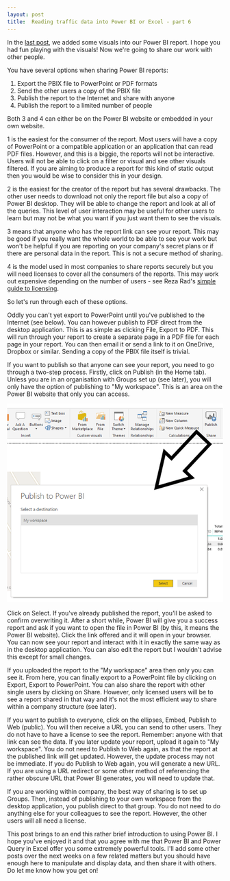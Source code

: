 ```yaml
---
layout: post
title:  Reading traffic data into Power BI or Excel - part 6
---
```

 
In the [last post](/reading-traffic-data-into-power-bi-or-excel-part5), we added some visuals into our Power BI report. I hope you had fun playing with the visuals! Now we're going to share our work with other people.

You have several options when sharing Power BI reports:

1. Export the PBIX file to PowerPoint or PDF formats
2. Send the other users a copy of the PBIX file
3. Publish the report to the Internet and share with anyone
4. Publish the report to a limited number of people

Both 3 and 4 can either be on the Power BI website or embedded in your own website.

1 is the easiest for the consumer of the report. Most users will have a copy of PowerPoint or a compatible application or an application that can read PDF files. However, and this is a biggie, the reports will not be interactive. Users will not be able to click on a filter or visual and see other visuals filtered. If you are aiming to produce a report for this kind of static output then you would be wise to consider this in your design.

2 is the easiest for the creator of the report but has several drawbacks. The other user needs to download not only the report file but also a copy of Power BI desktop. They will be able to change the report and look at all of the queries. This level of user interaction may be useful for other users to learn but may not be what you want if you just want them to see the visuals.

3 means that anyone who has the report link can see your report. This may be good if you really want the whole world to be able to see your work but won't be helpful if you are reporting on your company's secret plans or if there are personal data in the report. This is not a secure method of sharing.

4 is the model used in most companies to share reports securely but you will need licenses to cover all the consumers of the reports. This may work out expensive depending on the number of users - see Reza Rad's [simple guide to licensing](https://radacad.com/power-bi-licensing-walk-through-guide).

So let's run through each of these options.

Oddly you can't yet export to PowerPoint until you've published to the Internet (see below). You can however publish to PDF direct from the desktop application. This is as simple as clicking File, Export to PDF. This will run through your report to create a separate page in a PDF file for each page in your report. You can then email it or send a link to it on OneDrive, Dropbox or similar. Sending a copy of the PBIX file itself is trivial.

If you want to publish so that anyone can see your report, you need to go through a two-step process. Firstly, click on Publish (in the Home tab). Unless you are in an organisation with Groups set up (see later), you will only have the option of publishing to "My workspace". This is an area on the Power BI website that only you can access.

![](../assets/2019-07-30-fig1.png)

Click on Select. If you've already published the report, you'll be asked to confirm overwriting it. After a short while, Power BI will give you a success report and ask if you want to open the file in Power BI (by this, it means the Power BI website). Click the link offered and it will open in your browser. You can now see your report and interact with it in exactly the same way as in the desktop application. You can also edit the report but I wouldn't advise this except for small changes.

If you uploaded the report to the "My workspace" area then only you can see it. From here, you can finally export to a PowerPoint file by clicking on Export, Export to PowerPoint. You can also share the report with other single users by clicking on Share. However, only licensed users will be to see a report shared in that way and it's not the most efficient way to share within a company structure (see later).

If you want to publish to everyone, click on the ellipses, Embed, Publish to Web (public). You will then receive a URL you can send to other users. They do not have to have a license to see the report. Remember: anyone with that link can see the data. If you later update your report, upload it again to "My workspace". You do not need to Publish to Web again, as that the report at the published link will get updated. However, the update process may not be immediate. If you do Publish to Web again, you will generate a new URL. If you are using a URL redirect or some other method of referencing the rather obscure URL that Power BI generates, you will need to update that.

If you are working within company, the best way of sharing is to set up Groups. Then, instead of publishing to your own workspace from the desktop application, you publish direct to that group. You do not need to do anything else for your colleagues to see the report. However, the other users will all need a license.

This post brings to an end this rather brief introduction to using Power BI. I hope you've enjoyed it and that you agree with me that Power BI and Power Query in Excel offer you some extremely powerful tools. I'll add some other posts over the next weeks on a few related matters but you should have enough here to manipulate and display data, and then share it with others. Do let me know how you get on!